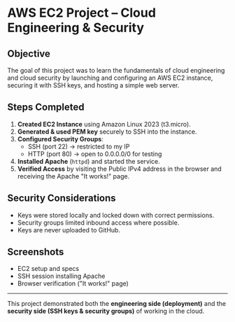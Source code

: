 # AWS EC2 Project – Cloud Engineering & Security

## Objective
The goal of this project was to learn the fundamentals of cloud engineering and cloud security by launching and configuring an AWS EC2 instance, securing it with SSH keys, and hosting a simple web server.

## Steps Completed
1. **Created EC2 Instance** using Amazon Linux 2023 (t3.micro).  
2. **Generated & used PEM key** securely to SSH into the instance.  
3. **Configured Security Groups**:
   - SSH (port 22) → restricted to my IP  
   - HTTP (port 80) → open to 0.0.0.0/0 for testing
4. **Installed Apache** (`httpd`) and started the service.  
5. **Verified Access** by visiting the Public IPv4 address in the browser and receiving the Apache "It works!" page.  

## Security Considerations
- Keys were stored locally and locked down with correct permissions.  
- Security groups limited inbound access where possible.  
- Keys are never uploaded to GitHub.  

## Screenshots
- EC2 setup and specs  
- SSH session installing Apache  
- Browser verification ("It works!" page)  

---
This project demonstrated both the **engineering side (deployment)** and the **security side (SSH keys & security groups)** of working in the cloud.
